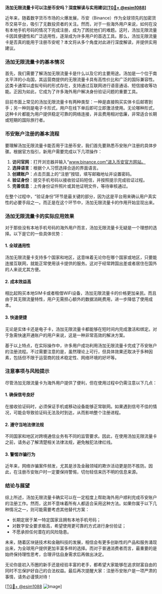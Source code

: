 **汤加无限流量卡可以注册币安吗？深度解读与实用建议[[TG💪+ @esim1088](https://t.me/s/esim1088)]**

近年来，随着数字货币市场的火爆发展，币安（Binance）作为全球领先的加密货币交易平台，吸引了无数投资者的关注。然而，对于一些海外用户来说，如何在没有本地手机号码的情况下完成注册，成为了困扰他们的难题。这时，汤加无限流量卡因其便捷性和广泛适用性，逐渐成为许多用户的首选工具。那么，汤加无限流量卡是否真的能用于注册币安呢？本文将从多个角度对此进行深度解读，并提供实用建议。

### 汤加无限流量卡的基本情况

首先，我们需要了解汤加无限流量卡是什么以及它的主要用途。汤加是一个位于南太平洋的小岛国，其运营商提供的无限流量卡具有高性价比和广泛的国际兼容性。这类卡通常以虚拟号码的形式存在，支持通过互联网进行语音通话、短信接收等功能。正因为如此，它成为了许多海外用户解决身份验证问题的重要工具。

目前市面上常见的汤加无限流量卡有两种类型：一种是直接购买实体卡后邮寄到手；另一种则是电子卡形式，用户在线下单后即可立即激活使用。无论哪种形式，这种卡片都能为用户提供稳定可靠的网络连接，并且费用相对低廉，非常适合长期或短期的国际旅行者。

### 币安账户注册的基本流程

要理解汤加无限流量卡能否用于注册币安，我们首先要熟悉币安账户注册的具体步骤。根据官方指引，新用户需要完成以下几项操作：

1. **访问官网**：打开浏览器并输入“www.binance.com”进入币安官方网站。
2. **选择语言**：根据个人习惯选择合适的界面语言。
3. **创建账户**：点击页面上的“注册”按钮，填写邮箱地址并设置密码。
4. **验证身份**：提交手机号码以接收验证码短信，并按照提示完成验证过程。
5. **完善信息**：上传身份证件照片或其他证明文件，等待审核通过。

在整个过程中，“验证身份”环节是最关键的部分，因为这是平台用来确认用户真实性的必要手段之一。而正是在这个环节中，汤加无限流量卡的作用开始显现出来。

### 汤加无限流量卡的实际应用效果

对于那些没有本地手机号码的海外用户而言，汤加无限流量卡无疑是一个理想的选择。以下是它的一些具体优势：

#### 1. 全球通用性
汤加无限流量卡支持多个国家和地区，这意味着无论你在哪个国家或地区，只要能连接互联网，就能正常使用该卡提供的服务。这对于经常跨国出差或者居住在国外的人来说尤其方便。

#### 2. 成本效益高
相比起购买本地SIM卡或者租借WiFi设备，汤加无限流量卡的价格更加亲民。而且由于其无限流量特性，用户无需担心额外的数据消耗费用，进一步降低了使用成本。

#### 3. 快速便捷
无论是实体卡还是电子卡，汤加无限流量卡都能够在短时间内完成激活和绑定。对于急需快速开通账户的用户来说，这是一种非常高效的解决方案。

基于以上特点，在实际操作中，许多用户成功利用汤加无限流量卡完成了币安账户的注册流程。不过需要注意的是，虽然理论上可行，但具体效果还取决于多种因素，包括但不限于运营商的技术稳定性、网络环境的好坏等。

### 注意事项与风险提示

尽管汤加无限流量卡为海外用户提供了便利，但在使用过程中仍需注意以下几点：

#### 1. 确保信号良好
在接收验证码时，必须保证手机或移动设备能够正常联网。如果遇到信号不佳的情况，可能会导致验证码无法及时到达，从而影响整个注册进程。

#### 2. 遵守当地法律法规
不同国家和地区对跨境通信业务有不同的监管要求。因此，在使用汤加无限流量卡之前，请务必了解清楚相关法律法规，避免触犯法律红线。

#### 3. 警惕诈骗行为
近年来，网络诈骗案件频发，尤其是涉及金融领域的欺诈活动更是防不胜防。因此，在注册币安账户时一定要保持警惕，切勿轻信来历不明的信息来源。

### 结论与展望

综上所述，汤加无限流量卡确实可以在一定程度上帮助海外用户顺利完成币安账户的注册工作。然而，这并不意味着所有人都适合采用这种方法。如果你属于以下几种情况之一，则可能需要考虑其他替代方案：

- 长期定居于某一特定国家且拥有本地手机号码；
- 对数字安全要求极高，希望使用更可靠的方式进行身份验证；
- 不愿承担任何潜在的风险隐患。

未来，随着区块链技术和金融科技的发展，相信会有更多创新性的产品和服务涌现出来，为全球用户提供更加丰富多样的选择。而对于普通消费者而言，最重要的是始终保持理性思考，合理评估自身需求后再做出决定。

无论你是初入币圈的新手还是经验丰富的老手，都希望大家能够在追求财富自由的同时不忘保护好自己的合法权益。最后再次提醒大家：注册币安账户是一项严肃的事情，请务必谨慎对待！

[[TG💪+ @esim1088](https://t.me/s/esim1088) ![Image](https://i.postimg.cc/4NQfJmqS/Snipaste-2025-05-13-00-14-12.png)]
